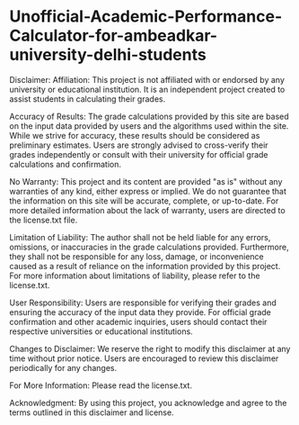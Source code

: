 # Unofficial-Academic-Performance-Calculator-for-ambeadkar-university-delhi-students

Disclaimer:
Affiliation: This project is not affiliated with or endorsed by any university or educational institution. It is an independent project created to assist students in calculating their grades.

Accuracy of Results: The grade calculations provided by this site are based on the input data provided by users and the algorithms used within the site. While we strive for accuracy, these results should be considered as preliminary estimates. Users are strongly advised to cross-verify their grades independently or consult with their university for official grade calculations and confirmation.

No Warranty: This project and its content are provided "as is" without any warranties of any kind, either express or implied. We do not guarantee that the information on this site will be accurate, complete, or up-to-date. For more detailed information about the lack of warranty, users are directed to the license.txt file.

Limitation of Liability: The author shall not be held liable for any errors, omissions, or inaccuracies in the grade calculations provided. Furthermore, they shall not be responsible for any loss, damage, or inconvenience caused as a result of reliance on the information provided by this project. For more information about limitations of liability, please refer to the license.txt.

User Responsibility: Users are responsible for verifying their grades and ensuring the accuracy of the input data they provide. For official grade confirmation and other academic inquiries, users should contact their respective universities or educational institutions.

Changes to Disclaimer: We reserve the right to modify this disclaimer at any time without prior notice. Users are encouraged to review this disclaimer periodically for any changes.

For More Information: Please read the license.txt.

Acknowledgment: By using this project, you acknowledge and agree to the terms outlined in this disclaimer and license.
